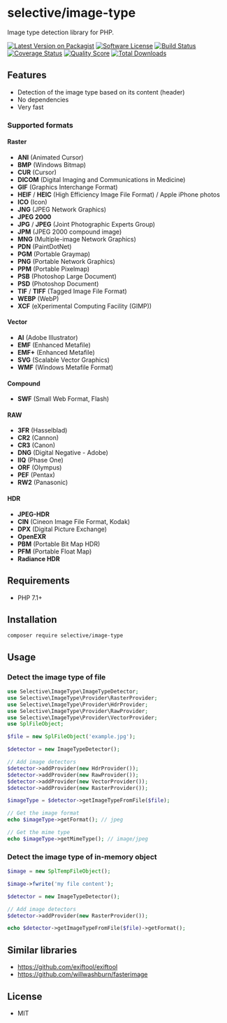 # selective/image-type

Image type detection library for PHP.

[![Latest Version on Packagist](https://img.shields.io/github/release/selective-php/image-type.svg?style=flat-square)](https://packagist.org/packages/selective/image-type)
[![Software License](https://img.shields.io/badge/license-MIT-brightgreen.svg?style=flat-square)](LICENSE.md)
[![Build Status](https://img.shields.io/travis/selective-php/image-type/master.svg?style=flat-square)](https://travis-ci.org/selective-php/image-type)
[![Coverage Status](https://img.shields.io/scrutinizer/coverage/g/selective-php/image-type.svg?style=flat-square)](https://scrutinizer-ci.com/g/selective-php/image-type/code-structure)
[![Quality Score](https://img.shields.io/scrutinizer/quality/g/selective-php/image-type.svg?style=flat-square)](https://scrutinizer-ci.com/g/selective-php/image-type/?branch=master)
[![Total Downloads](https://img.shields.io/packagist/dt/selective/image-type.svg?style=flat-square)](https://packagist.org/packages/selective/image-type/stats)


## Features

* Detection of the image type based on its content (header)
* No dependencies
* Very fast

### Supported formats

#### Raster

* **ANI** (Animated Cursor)
* **BMP** (Windows Bitmap)
* **CUR** (Cursor)
* **DICOM** (Digital Imaging and Communications in Medicine)
* **GIF** (Graphics Interchange Format)
* **HEIF** / **HEIC** (High Efficiency Image File Format) / Apple iPhone photos
* **ICO** (Icon)
* **JNG** (JPEG Network Graphics)
* **JPEG 2000**
* **JPG** / **JPEG** (Joint Photographic Experts Group)
* **JPM** (JPEG 2000 compound image)
* **MNG** (Multiple-image Network Graphics)
* **PDN** (PaintDotNet)
* **PGM** (Portable Graymap)
* **PNG** (Portable Network Graphics)
* **PPM** (Portable Pixelmap)
* **PSB** (Photoshop Large Document)
* **PSD** (Photoshop Document)
* **TIF** / **TIFF** (Tagged Image File Format)
* **WEBP** (WebP)
* **XCF** (eXperimental Computing Facility (GIMP))

#### Vector

* **AI** (Adobe Illustrator)
* **EMF** (Enhanced Metafile)
* **EMF+** (Enhanced Metafile)
* **SVG** (Scalable Vector Graphics)
* **WMF** (Windows Metafile Format)

#### Compound

* **SWF** (Small Web Format, Flash)

#### RAW

* **3FR** (Hasselblad)
* **CR2** (Cannon)
* **CR3** (Canon)
* **DNG** (Digital Negative - Adobe)
* **IIQ** (Phase One)
* **ORF** (Olympus)
* **PEF** (Pentax)
* **RW2** (Panasonic)

#### HDR

* **JPEG-HDR**
* **CIN** (Cineon Image File Format, Kodak)
* **DPX** (Digital Picture Exchange)
* **OpenEXR**
* **PBM** (Portable Bit Map HDR)
* **PFM** (Portable Float Map)
* **Radiance HDR**

## Requirements

* PHP 7.1+

## Installation

```
composer require selective/image-type
```

## Usage

### Detect the image type of file

```php
use Selective\ImageType\ImageTypeDetector;
use Selective\ImageType\Provider\RasterProvider;
use Selective\ImageType\Provider\HdrProvider;
use Selective\ImageType\Provider\RawProvider;
use Selective\ImageType\Provider\VectorProvider;
use SplFileObject;

$file = new SplFileObject('example.jpg');

$detector = new ImageTypeDetector();

// Add image detectors
$detector->addProvider(new HdrProvider());
$detector->addProvider(new RawProvider());
$detector->addProvider(new VectorProvider());
$detector->addProvider(new RasterProvider());

$imageType = $detector->getImageTypeFromFile($file);

// Get the image format
echo $imageType->getFormat(); // jpeg

// Get the mime type
echo $imageType->getMimeType(); // image/jpeg
```

### Detect the image type of in-memory object

```php
$image = new SplTempFileObject();

$image->fwrite('my file content');

$detector = new ImageTypeDetector();

// Add image detectors
$detector->addProvider(new RasterProvider());

echo $detector->getImageTypeFromFile($file)->getFormat();
```

## Similar libraries

* https://github.com/exiftool/exiftool
* https://github.com/willwashburn/fasterimage

## License

* MIT
